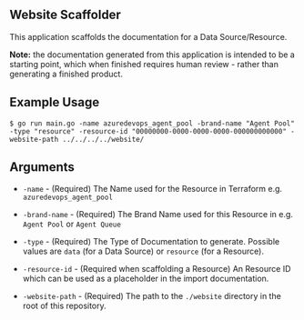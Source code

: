 ## Website Scaffolder

This application scaffolds the documentation for a Data Source/Resource.

**Note:** the documentation generated from this application is intended to be a
starting point, which when finished requires human review - rather than
generating a finished product. 

## Example Usage

```
$ go run main.go -name azuredevops_agent_pool -brand-name "Agent Pool" -type "resource" -resource-id "00000000-0000-0000-0000-000000000000" -website-path ../../../../website/
```

## Arguments

* `-name` - (Required) The Name used for the Resource in Terraform e.g.
  `azuredevops_agent_pool`

* `-brand-name` - (Required) The Brand Name used for this Resource in e.g.
  `Agent Pool` or `Agent Queue`

* `-type` - (Required) The Type of Documentation to generate. Possible values
  are `data` (for a Data Source) or `resource` (for a Resource).

* `-resource-id` - (Required when scaffolding a Resource) An  Resource ID which
  can be used as a placeholder in the import documentation.

* `-website-path` - (Required) The path to the `./website` directory in the root
  of this repository.
